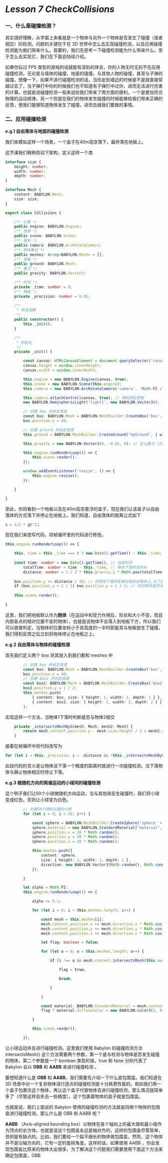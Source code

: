 # *Lesson 7 CheckCollisions*



### 一、什么是碰撞检测？

其实很好理解，从字面上来看就是一个物体与另外一个物体是否发生了碰撞（或者相交）的检测。问题的关键在于在 3D 世界中怎么去实现碰撞检测，以及应用碰撞检测能为我们带来什么。首要的，我们先思考一下碰撞检测能为什么带来什么。至于怎么去实现它，我们在下面会陆续介绍。

如果你玩过 FPS 类型的游戏的话就能有深刻的体会，你的人物无时无刻不在应用碰撞检测，无论是与墙体的碰撞，地面的碰撞，与其他人物的碰撞，甚至与子弹的碰撞。想像一下，如果不进行碰撞检测的话，当你走到墙边的时候是不是就直接穿越过去了，当子弹打中你的时候我们也不知道有子弹打中过你，进而无法进行伤害的计算。也就是说碰撞检测一般来说给我们带来了两方面的便利。一个是更加符合物理的运动规律。另一个则是在我们的物体发生碰撞的时候能够给我们带来正确的反馈，使我们能够知道物体发生了碰撞，进而去做我们要做的事情。



### 二、应用碰撞检测

**e.g.1 自由落体与地面的碰撞检测**

我们来模拟这样一个场景，一个盒子在40m高空落下，最终落在地板上。

这节课我们稍稍改动下架构，定义这样一个类

```typescript
interface size {
    height: number;
    width: number;
    depth: number;
}

interface Mesh {
    content: BABYLON.Mesh;
    size: size;
}

export class Collisions {

    /** 引擎 */
    public engine: BABYLON.Engine;
    /** 场景 */
    public scene: BABYLON.Scene;
    /** 相机 */
    public camera: BABYLON.ArcRotateCamera;
    /** 物体集合 */
    public meshes: Array<BABYLON.Mesh> = [];
    /** 地板 */
    public ground: BABYLON.Mesh;
    /** 重力 */
    public gravity: BABYLON.Vector3;

    /** 时间 */
    private _time: number = 0;
    /** 精度 */
    private _precision: number = 0.01;

    /**
     * 构造函数
     */
    public constructor() {
        this._init();
    }

    /**
     * 初始化
     */
    private _init() {

        const canvas: HTMLCanvasElement = document.querySelector('canvas.webgl');
        canvas.height = window.innerHeight;
        canvas.width = window.innerWidth;

        this.engine = new BABYLON.Engine(canvas, true);
        this.scene = new BABYLON.Scene(this.engine);
        this.camera = new BABYLON.ArcRotateCamera('camera', -Math.PI / 2, Math.PI / 2, 2, new BABYLON.Vector3(0, 0, 0), this.scene);

        this.camera.attachControl(canvas, true); // 相机绑定控制
        new BABYLON.HemisphericLight('light1', new BABYLON.Vector3(0, 1, 0), this.scene); // 添加半球光用来模拟环境光

        // 创建 box 并给定高度
        const box: BABYLON.Mesh = BABYLON.MeshBuilder.CreateBox('box', { height: 1, width: 1, depth: 1 }, this.scene);
        box.position.y = 40;

        // 创建 ground 并给定高度
        this.ground = BABYLON.MeshBuilder.CreateGround("myGround", { width: 6, height: 4, subdivisions: 4 }, this.scene);

        this.gravity = new BABYLON.Vector3(0, -9.81, 0); // 定义重力（方向和大小）

        this.engine.runRenderLoop(() => {
            this.scene.render();
        });

        window.addEventListener('resize', () => {
            this.engine.resize();
        });

    }

}
```



至此，你将看到一个地板以及在40m高空悬浮的盒子，现在我们让该盒子以自由落体的方式落下并停止在地板上。我们知道，自由落体的距离公式如下 

```typescript
s = 1/2 * gt^2；
```

现在我们来改写代码，将帧循环里的代码进行修改。

```typescript
this.engine.runRenderLoop(() => {

	this._time = this._time === 0 ? new Date().getTime() : this._time; // 当场景开始渲染即开始计时
    
    const time: number = new Date().getTime(), // 当前时间
		totalTime: number = time - this._time, // 物体下落的总时长
		distance: number = 1 / 2 * this.gravity.y * Math.pow(totalTime / 1000, 2)； // 物体下落的距离
        
    box.position.y += distance / 10; // 将物体下落的距离应用到该物体上,为了我们能够更加方便的观察物体下落过程，把它的速度变慢一些，当然这在实际应用中是不必要的。
    if (box.position.y < 1 / 2) box.position.y = 1 / 2; // 检测物体是否与地板碰撞，如果是即停止在地板上
    
	this.scene.render();
    
}
```

这里，我们把地板默认作为**刚体**（在运动中和受力作用后，形状和大小不变，而且内部各点的相对位置不变的物体），也就是说物体不会落入到地板下方，所以我们可以直接判定，当物体的位置坐标小于其高度的一半时即是其与地板放生了碰撞，我们得到反馈之后立刻将物体停止在地板之上。

**e.g.2 自由落体与物体的碰撞检测**

首先我们定义两个 box 将其放入到我们都和 meshes 中

```typescript
        // 创建 box 并给定高度
        const box: BABYLON.Mesh = BABYLON.MeshBuilder.CreateBox('box', { height: 1, width: 1, depth: 1 }, this.scene);
        box.position.y = 40;
        // 创建 box2 并给定高度
        const box2: BABYLON.Mesh = BABYLON.MeshBuilder.CreateBox('box2', { height: 1, width: 2, depth: 2 }, this.scene);
        box2.position.y = 1 / 2;
        this.meshes.push(
            { content: box, size: { height: 1, width: 1, depth: 1 } },
            { content: box2, size: { height: 1, width: 2, depth: 2 } }
        );
```

实现这样一个方法，当物体1下落时判断是否与物体2相交

```typescript
    private _intersectsMeshByG(mesh: Mesh, mesh2: Mesh) {
        return mesh.content.position.y - mesh.size.height / 2 < mesh2.content.position.y + mesh2.size.height / 2 ? true : false;
    }
```

接着在帧循环中将代码改写为

```typescript
for (let i = this._precision; i < -distance && !this._intersectsMeshByG(this.meshes[0], this.meshes[1]); i += this._precision) box.position.y -= this._precision;
```

此段代码的含义是让物体没下落一个精度的距离时就进行一次碰撞检测，当下落物体与静止物体相交时停止下落。

**e.g.3 做随机方向的简谐运动的小球间的碰撞检测**

这个例子我们让50个小球做随机方向运动，当与其他球反生碰撞时，我们将小球变成红色，否则让小球变为白色。

```typescript
        // 创建50个随机位置的小球
        for (let i = 0; i < 50; i++) {

            const sphere = BABYLON.MeshBuilder.CreateSphere('sphere' + i, { diameter: 2 }, this.scene);
            sphere.material = new BABYLON.StandardMaterial("material", this.scene);
            sphere.position.x = 20 * Math.random();
            sphere.position.y = 20 * Math.random();
            sphere.position.z = 20 * Math.random();

            this.meshes.push({
                content: sphere,
                size: { height: 1, width: 1, depth: 1 },
                direction: new BABYLON.Vector3(Math.random(), Math.random(), Math.random())
            });

        }
```

```typescript
        let alpha = Math.PI;
		this.engine.runRenderLoop(() => {

            alpha += 0.1;

            for (let i = 0; i < this.meshes.length; i++) {

                const mesh = this.meshes[i];
                mesh.content.position.x += mesh.direction.x * Math.cos(alpha);
                mesh.content.position.y += mesh.direction.y * Math.cos(alpha);
                mesh.content.position.z += mesh.direction.z * Math.cos(alpha);

                let flag: boolean = false;

                for (let a = 0; a < this.meshes.length; a++) {

                    if (i !== a && mesh.content.intersectsMesh(this.meshes[a].content, false)) {

                        flag = true;

                        break;

                    }

                }

                const material: BABYLON.StandardMaterial = mesh.content.material as BABYLON.StandardMaterial;
                flag ? material.diffuseColor = new BABYLON.Color3(1, 0, 0) : material.diffuseColor = new BABYLON.Color3(1, 1, 1);

            }

            this.scene.render();

        });
```

让小球运动并且进行碰撞检测。这里我们使用 Babylon 的碰撞检测方法 intersectsMesh() 这个方法需要两个参数，第一个是与检测与物体是否发生碰撞的物体，第二个参数是一个 boolean 类型的值，true 和 false 分别代表了 Babylon 会以 **OBB** 和 **AABB** 来进行碰撞检测 。

要想知道什么是 **OBB** 和 **AABB**，我们需要先介绍一下什么是包围盒。我们知道在 3D 场景中对一个复杂物体进行逐点的碰撞检测是十分耗费性能的，假如我们用一个盒子包裹住这个物体，再让这个盒子代替物体去进行碰撞检测，那么情况就简单多了（尽管这样会失去一些精度）。这个包裹着物体的盒子就是包围盒。

也就是说，我们上面说的 Babylon 使用的碰撞检测的方法就是将两个物体的包围盒进行碰撞检测。那么什么是 OBB 和 AABB 呢？

**AABB** （Axis-aligned bounding box）以物体在各个轴向上的最大值和最小值作为顶点的长方体。也就是说这个包围盒永远是轴对齐的，这样的包围盒尽管简单，但却是有缺点的。比如，我们要给一个扁平细长的物体做包围盒，然而，这个物体并不是沿轴方向的，它有一定的旋转角度。这样的话，如果使用 AABB ，你会发现包围盒比原来的物体大出很多。为了解决这个问题我们需要使用下面这个方法来确定包围盒，OBB

